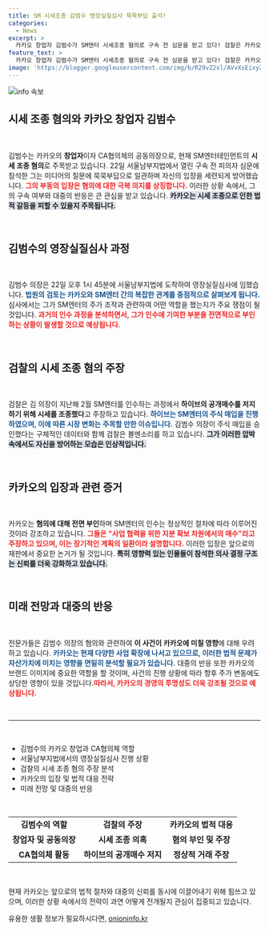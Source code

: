 ```yaml
---
title: SM 시세조종 김범수 영장실질심사 묵묵부답 출석!
categories:
  - News
excerpt: >
  카카오 창업자 김범수가 SM엔터 시세조종 혐의로 구속 전 심문을 받고 있다! 검찰은 카카오가 하이브의 공개매수를 저지하기 위해 시세를 조종했다고 주장하며, 김 의장은 그 과정에서 주요 역할을 한 것으로 보고되고 있다. 과연 그의 운명은?
feature_text: >
  카카오 창업자 김범수가 SM엔터 시세조종 혐의로 구속 전 심문을 받고 있다! 검찰은 카카오가 하이브의 공개매수를 저지하기 위해 시세를 조종했다고 주장하며, 김 의장은 그 과정에서 주요 역할을 한 것으로 보고되고 있다. 과연 그의 운명은?
image: 'https://blogger.googleusercontent.com/img/b/R29vZ2xl/AVvXsEixyZcFfHzMRdzZMjFBmAUKJYCLCGyLL1o632UiGVXcaFdKo_bkvkuCioo0uUKlGfBVcT3P84aROyZIXSBEx3Aw5nCQ3pTgDom1WDC4m8eifvWiAmWEEVb4x6G_l8C0QH225ldMjyaFvpxGEBGNO37VmDTDMHGhJPq73UglMfDca1-0aw/s1600/blogspot.png'
---
```


<p><img src="https://blogger.googleusercontent.com/img/b/R29vZ2xl/AVvXsEixyZcFfHzMRdzZMjFBmAUKJYCLCGyLL1o632UiGVXcaFdKo_bkvkuCioo0uUKlGfBVcT3P84aROyZIXSBEx3Aw5nCQ3pTgDom1WDC4m8eifvWiAmWEEVb4x6G_l8C0QH225ldMjyaFvpxGEBGNO37VmDTDMHGhJPq73UglMfDca1-0aw/s1600/blogspot.png" alt="info 속보" /></p>

<h2 data-ke-size="size26">시세 조종 혐의와 카카오 창업자 김범수</h2>

<p data-ke-size="size16">&nbsp;</p>

<p>김범수는 카카오의 <b>창업자</b>이자 CA협의체의 공동의장으로, 현재 SM엔터테인먼트의 <b>시세 조종 혐의</b>로 주목받고 있습니다. 22일 서울남부지법에서 열린 구속 전 피의자 심문에 참석한 그는 미디어의 질문에 묵묵부답으로 일관하며 자신의 입장을 세련되게 방어했습니다. <b><span style="color: #ee2323;">그의 부동의 입장은 혐의에 대한 극복 의지를 상징합니다.</span></b> 이러한 상황 속에서, 그의 구속 여부와 대중의 반응은 큰 관심을 받고 있습니다. <b><span style="background-color: #21538527;">카카오는 시세 조종으로 인한 법적 갈등을 피할 수 있을지 주목됩니다.</span></b> </p>

<p data-ke-size="size16">&nbsp;</p>

<h2 data-ke-size="size26">김범수의 영장실질심사 과정</h2>

<p data-ke-size="size16">&nbsp;</p>

<p>김범수 의장은 22일 오후 1시 45분에 서울남부지법에 도착하여 영장실질심사에 임했습니다. <b><span style="color: #1a5490;">법원의 검토는 카카오와 SM엔터 간의 복잡한 관계를 중점적으로 살펴보게 됩니다.</span></b> 심사에서는 그가 SM엔터의 주가 조작과 관련하여 어떤 역할을 했는지가 주요 쟁점이 될 것입니다. <b><span style="color: #ee2323;">과거의 인수 과정을 분석하면서, 그가 인수에 기여한 부분을 전면적으로 부인하는 상황이 발생할 것으로 예상됩니다.</span></b> </p>

<p data-ke-size="size16">&nbsp;</p>

<h2 data-ke-size="size26">검찰의 시세 조종 혐의 주장</h2>

<p data-ke-size="size16">&nbsp;</p>

<p>검찰은 김 의장이 지난해 2월 SM엔터를 인수하는 과정에서 <b>하이브의 공개매수를 저지하기 위해 시세를 조종했다</b>고 주장하고 있습니다. <b><span style="color: #1a5490;">하이브는 SM엔터의 주식 매입을 진행하였으며, 이에 따른 시장 변화는 주목할 만한 이슈입니다.</span></b> 김범수 의장이 주식 매입을 승인했다는 구체적인 데이터와 함께 검찰은 볼멘소리를 하고 있습니다. <b><span style="background-color: #21538527;">그가 이러한 압박 속에서도 자신을 방어하는 모습은 인상적입니다.</span></b></p>

<p data-ke-size="size16">&nbsp;</p>

<h2 data-ke-size="size26">카카오의 입장과 관련 증거</h2>

<p data-ke-size="size16">&nbsp;</p>

<p>카카오는 <b>혐의에 대해 전면 부인</b>하며 SM엔터의 인수는 정상적인 절차에 따라 이루어진 것이라 강조하고 있습니다. <b><span style="color: #ee2323;">그들은 "사업 협력을 위한 지분 확보 차원에서의 매수"라고 주장하고 있으며, 이는 장기적인 계획의 일환이라 설명합니다.</span></b> 이러한 입장은 앞으로의 재판에서 중요한 논거가 될 것입니다. <b><span style="background-color: #21538527;">특히 영향력 있는 인물들이 참석한 의사 결정 구조는 신뢰를 더욱 강화하고 있습니다.</span></b></p>

<p data-ke-size="size16">&nbsp;</p>

<h2 data-ke-size="size26">미래 전망과 대중의 반응</h2>

<p data-ke-size="size16">&nbsp;</p>

<p>전문가들은 김범수 의장의 혐의와 관련하여 <b>이 사건이 카카오에 미칠 영향</b>에 대해 우려하고 있습니다. <b><span style="color: #1a5490;">카카오는 현재 다양한 사업 확장에 나서고 있으므로, 이러한 법적 문제가 자산가치에 미치는 영향을 면밀히 분석할 필요가 있습니다.</span></b> 대중의 반응 또한 카카오의 브랜드 이미지에 중요한 역할을 할 것이며, 사건의 진행 상황에 따라 향후 주가 변동에도 상당한 영향이 있을 것입니다.<b><span style="color: #ee2323;">따라서, 카카오의 경영의 투명성도 더욱 강조될 것으로 예상됩니다.</span></b></p>

<p data-ke-size="size16">&nbsp;</p>

<hr>

<p data-ke-size="size16">&nbsp;</p>

<ul>
<li>김범수의 카카오 창업과 CA협의체 역할</li>
<li>서울남부지법에서의 영장실질심사 진행 상황</li>
<li>검찰의 시세 조종 혐의 주장 분석</li>
<li>카카오의 입장 및 법적 대응 전략</li>
<li>미래 전망 및 대중의 반응</li>
</ul>

<p data-ke-size="size16">&nbsp;</p>

<table style="width: 100%; border-collapse: collapse;">
<tr>
<td style="text-align: center; height: 17px;"><b>김범수의 역할</b></td>
<td style="text-align: center; height: 17px;"><b>검찰의 주장</b></td>
<td style="text-align: center; height: 17px;"><b>카카오의 법적 대응</b></td>
</tr>
<tr>
<td style="text-align: center; height: 17px;"><b>창업자 및 공동의장</b></td>
<td style="text-align: center; height: 17px;"><b>시세 조종 의혹</b></td>
<td style="text-align: center; height: 17px;"><b>혐의 부인 및 주장</b></td>
</tr>
<tr>
<td style="text-align: center; height: 17px;"><b>CA협의체 활동</b></td>
<td style="text-align: center; height: 17px;"><b>하이브의 공개매수 저지</b></td>
<td style="text-align: center; height: 17px;"><b>정상적 거래 주장</b></td>
</tr>
</table>

<p data-ke-size="size16">&nbsp;</p>

<p>현재 카카오는 앞으로의 법적 절차와 대중의 신뢰를 동시에 이끌어내기 위해 힘쓰고 있으며, 이러한 상황 속에서의 전략이 과연 어떻게 전개될지 관심이 집중되고 있습니다.</p>
유용한 생활 정보가 필요하시다면, <a href="https://onioninfo.kr" rel="dofollow">onioninfo.kr</a>


